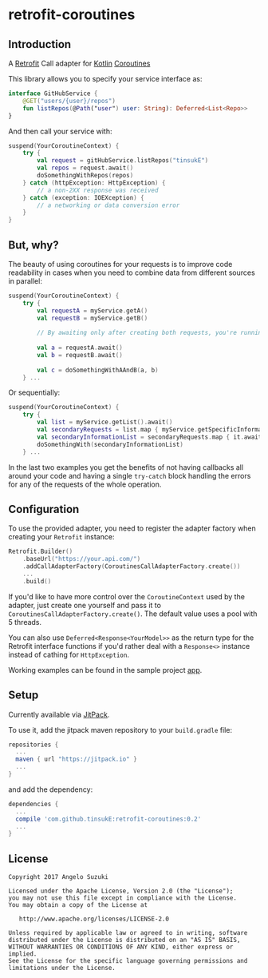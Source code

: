 # retrofit-coroutines

## Introduction

A [Retrofit][1] Call adapter for [Kotlin][2] [Coroutines][3]

This library allows you to specify your service interface as:
```kotlin
interface GitHubService {
    @GET("users/{user}/repos")
    fun listRepos(@Path("user") user: String): Deferred<List<Repo>>
}
```

And then call your service with:
```kotlin
suspend(YourCoroutineContext) {
    try {
        val request = gitHubService.listRepos("tinsukE")
        val repos = request.await()
        doSomethingWithRepos(repos)
    } catch (httpException: HttpException) {
        // a non-2XX response was received
    } catch (exception: IOEXception) {
        // a networking or data conversion error
    }
}
```

## But, why?
The beauty of using coroutines for your requests is to improve code readability in cases when you need to combine data from different sources in parallel:
```kotlin
suspend(YourCoroutineContext) {
    try {
        val requestA = myService.getA()
        val requestB = myService.getB()
        
        // By awaiting only after creating both requests, you're running them in parallel
        
        val a = requestA.await()
        val b = requestB.await()
        
        val c = doSomethingWithAAndB(a, b)
    } ...
```

Or sequentially:
```kotlin
suspend(YourCoroutineContext) {
    try {
        val list = myService.getList().await()
        val secondaryRequests = list.map { myService.getSpecificInformation(element.id) }
        val secondaryInformationList = secondaryRequests.map { it.await() }
        doSomethingWith(secondaryInformationList)
    } ...
```

In the last two examples you get the benefits of not having callbacks all around your code and having a single `try-catch` block handling the errors for any of the requests of the whole operation.

## Configuration

To use the provided adapter, you need to register the adapter factory when creating your `Retrofit` instance:
```kotlin
Retrofit.Builder()
    .baseUrl("https://your.api.com/")
    .addCallAdapterFactory(CoroutinesCallAdapterFactory.create())
    ...
    .build()
```

If you'd like to have more control over the `CoroutineContext` used by the adapter, just create one yourself and pass it to `CoroutinesCallAdapterFactory.create()`. The default value uses a pool with 5 threads.

You can also use `Deferred<Response<YourModel>>` as the return type for the Retrofit interface functions if you'd rather deal with a `Response<>` instance instead of cathing for `HttpException`.

Working examples can be found in the sample project [app][5].

## Setup

Currently available via [JitPack][4].

To use it, add the jitpack maven repository to your `build.gradle` file:
```gradle
repositories {
  ...
  maven { url "https://jitpack.io" }
  ...
}
```
and add the dependency:
```gradle
dependencies {
  ...
  compile 'com.github.tinsukE:retrofit-coroutines:0.2'
  ...
}
```

## License

    Copyright 2017 Angelo Suzuki

    Licensed under the Apache License, Version 2.0 (the "License");
    you may not use this file except in compliance with the License.
    You may obtain a copy of the License at

       http://www.apache.org/licenses/LICENSE-2.0

    Unless required by applicable law or agreed to in writing, software
    distributed under the License is distributed on an "AS IS" BASIS,
    WITHOUT WARRANTIES OR CONDITIONS OF ANY KIND, either express or implied.
    See the License for the specific language governing permissions and
    limitations under the License.

[1]: http://square.github.io/retrofit/
[2]: https://kotlinlang.org/
[3]: https://kotlinlang.org/docs/reference/coroutines.html
[4]: https://jitpack.io
[5]: https://github.com/tinsukE/retrofit-coroutines/tree/master/app
